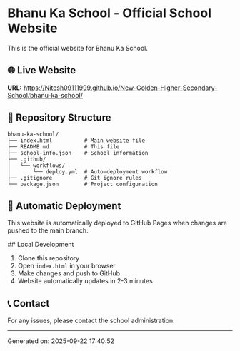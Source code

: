 # Bhanu Ka School - Official School Website

This is the official website for Bhanu Ka School.

## 🌐 Live Website
**URL:** https://Nitesh09111999.github.io/New-Golden-Higher-Secondary-School/bhanu-ka-school/

## 📁 Repository Structure
```
bhanu-ka-school/
├── index.html          # Main website file
├── README.md           # This file
├── school-info.json    # School information
├── .github/
│   └── workflows/
│       └── deploy.yml  # Auto-deployment workflow
├── .gitignore          # Git ignore rules
└── package.json        # Project configuration
```

## 🚀 Automatic Deployment
This website is automatically deployed to GitHub Pages when changes are pushed to the main branch.

##️ Local Development
1. Clone this repository
2. Open `index.html` in your browser
3. Make changes and push to GitHub
4. Website automatically updates in 2-3 minutes

## 📞 Contact
For any issues, please contact the school administration.

---
Generated on: 2025-09-22 17:40:52
